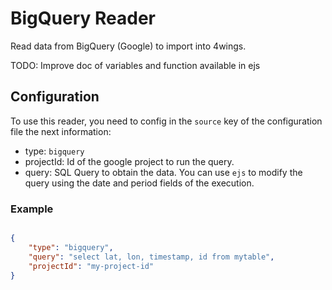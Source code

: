 # BigQuery Reader

Read data from BigQuery (Google) to import into 4wings.

TODO: Improve doc of variables and function available in ejs

## Configuration

To use this reader, you need to config in the `source` key of the configuration file the next information:

* type: `bigquery`
* projectId: Id of the google project to run the query.
* query: SQL Query to obtain the data. You can use `ejs` to modify the query using the date and period fields of the execution.

### Example 

```json

{
    "type": "bigquery",
    "query": "select lat, lon, timestamp, id from mytable",
    "projectId": "my-project-id"
}


```

